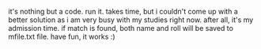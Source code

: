 it's nothing but a code. run it. takes time, but i couldn't come up with a better solution as i am very busy with my studies right now. after all, it's my admission time. if match is found, both name and roll will be saved to mfile.txt file. have fun, it works :)
